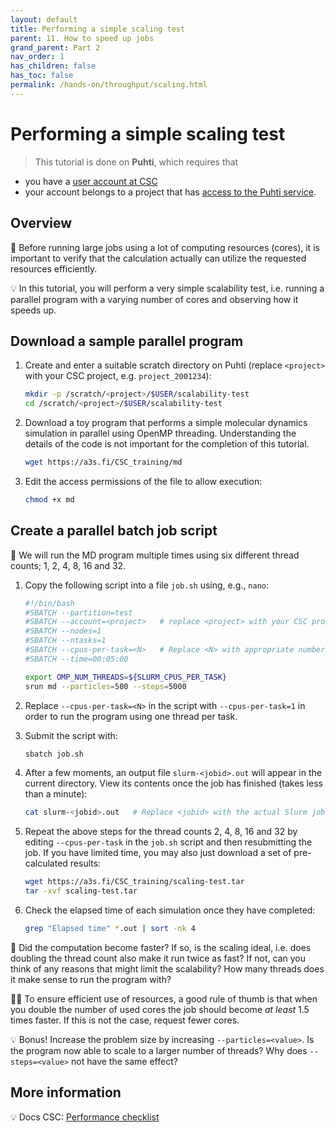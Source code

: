 ```yaml
---
layout: default
title: Performing a simple scaling test
parent: 11. How to speed up jobs
grand_parent: Part 2
nav_order: 1
has_children: false
has_toc: false
permalink: /hands-on/throughput/scaling.html
---
```


# Performing a simple scaling test

> This tutorial is done on **Puhti**, which requires that

- you have a [user account at CSC](https://docs.csc.fi/accounts/how-to-create-new-user-account/)
- your account belongs to a project that has
  [access to the Puhti service](https://docs.csc.fi/accounts/how-to-add-service-access-for-project/).

## Overview

💬 Before running large jobs using a lot of computing resources (cores), it is
important to verify that the calculation actually can utilize the requested
resources efficiently.

💡 In this tutorial, you will perform a very simple scalability test, i.e.
running a parallel program with a varying number of cores and observing how it
speeds up.

## Download a sample parallel program

1. Create and enter a suitable scratch directory on Puhti (replace `<project>`
   with your CSC project, e.g. `project_2001234`):

   ```bash
   mkdir -p /scratch/<project>/$USER/scalability-test
   cd /scratch/<project>/$USER/scalability-test
   ```

2. Download a toy program that performs a simple molecular dynamics simulation
   in parallel using OpenMP threading. Understanding the details of the code is
   not important for the completion of this tutorial.

   ```bash
   wget https://a3s.fi/CSC_training/md
   ```

3. Edit the access permissions of the file to allow execution:

   ```bash
   chmod +x md
   ```

## Create a parallel batch job script

💬 We will run the MD program multiple times using six different thread counts;
1, 2, 4, 8, 16 and 32.

1. Copy the following script into a file `job.sh` using, e.g., `nano`:

   ```bash
   #!/bin/bash
   #SBATCH --partition=test
   #SBATCH --account=<project>   # replace <project> with your CSC project, e.g. project_2001234
   #SBATCH --nodes=1
   #SBATCH --ntasks=1
   #SBATCH --cpus-per-task=<N>   # Replace <N> with appropriate number of threads
   #SBATCH --time=00:05:00

   export OMP_NUM_THREADS=${SLURM_CPUS_PER_TASK}
   srun md --particles=500 --steps=5000
   ```

2. Replace `--cpus-per-task=<N>` in the script with `--cpus-per-task=1` in
   order to run the program using one thread per task.
3. Submit the script with:

   ```bash
   sbatch job.sh
   ```

4. After a few moments, an output file `slurm-<jobid>.out` will appear in the
   current directory. View its contents once the job has finished (takes less
   than a minute):

   ```bash
   cat slurm-<jobid>.out   # Replace <jobid> with the actual Slurm job id
   ```

5. Repeat the above steps for the thread counts 2, 4, 8, 16 and 32 by editing
   `--cpus-per-task` in the `job.sh` script and then resubmitting the job. If
   you have limited time, you may also just download a set of pre-calculated
   results:

   ```bash
   wget https://a3s.fi/CSC_training/scaling-test.tar
   tar -xvf scaling-test.tar
   ```

6. Check the elapsed time of each simulation once they have completed:

   ```bash
   grep "Elapsed time" *.out | sort -nk 4
   ```

💭 Did the computation become faster? If so, is the scaling ideal, i.e. does
doubling the thread count also make it run twice as fast? If not, can you think
of any reasons that might limit the scalability? How many threads does it make
sense to run the program with?

☝🏻 To ensure efficient use of resources, a good rule of thumb is that when
you double the number of used cores the job should become *at least* 1.5 times
faster. If this is not the case, request fewer cores.

💡 Bonus! Increase the problem size by increasing `--particles=<value>`. Is the
program now able to scale to a larger number of threads? Why does
`--steps=<value>` not have the same effect?

## More information

💡 Docs CSC: [Performance checklist](https://docs.csc.fi/computing/running/performance-checklist/)
